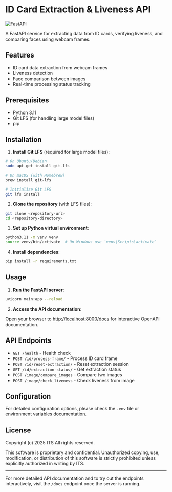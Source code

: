 # ID Card Extraction & Liveness API

![FastAPI](https://img.shields.io/badge/FastAPI-005571?style=for-the-badge&logo=fastapi)

A FastAPI service for extracting data from ID cards, verifying liveness, and comparing faces using webcam frames.

## Features

- ID card data extraction from webcam frames
- Liveness detection
- Face comparison between images
- Real-time processing status tracking

## Prerequisites

- Python 3.11
- Git LFS (for handling large model files)
- pip

## Installation

1. **Install Git LFS** (required for large model files):

```bash
# On Ubuntu/Debian
sudo apt-get install git-lfs

# On macOS (with Homebrew)
brew install git-lfs

# Initialize Git LFS
git lfs install
```

2. **Clone the repository** (with LFS files):

```bash
git clone <repository-url>
cd <repository-directory>
```

3. **Set up Python virtual environment**:

```bash
python3.11 -m venv venv
source venv/bin/activate  # On Windows use `venv\Scripts\activate`
```

4. **Install dependencies**:

```bash
pip install -r requirements.txt
```

## Usage

1. **Run the FastAPI server**:

```bash
uvicorn main:app --reload
```

2. **Access the API documentation**:

Open your browser to [http://localhost:8000/docs](http://localhost:8000/docs) for interactive OpenAPI documentation.

## API Endpoints

- `GET /health` - Health check
- `POST /id/process-frame/` - Process ID card frame
- `POST /id/reset-extraction/` - Reset extraction session
- `GET /id/extraction-status/` - Get extraction status
- `POST /image/compare_images` - Compare two images
- `POST /image/check_liveness` - Check liveness from image

## Configuration

For detailed configuration options, please check the `.env` file or environment variables documentation.

## License

Copyright (c) 2025 ITS All rights reserved.

This software is proprietary and confidential. Unauthorized copying, use,
modification, or distribution of this software is strictly prohibited unless
explicitly authorized in writing by ITS.

---

For more detailed API documentation and to try out the endpoints interactively, visit the `/docs` endpoint once the server is running.